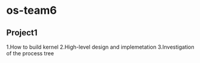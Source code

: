 # os-team6
Project1
--------------------------
1.How to build kernel
2.High-level design and implemetation
3.Investigation of the process tree
